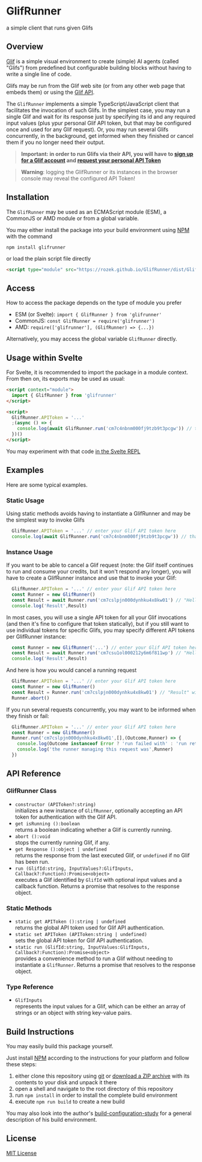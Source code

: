 # GlifRunner #

a simple client that runs given Glifs

## Overview ##

[Glif](https://glif.app/glifs) is a simple visual environment to create (simple) AI agents (called "Glifs") from predefined but configurable building blocks without having to write a single line of code.

Glifs may be run from the Glif web site (or from any other web page that embeds them) or using the [Glif API](https://docs.glif.app/api/getting-started#running-glifs-using-the-simple-api).

The `GlifRunner` implements a simple TypeScript/JavaScript client that facilitates the invocation of such Glifs. In the simplest case, you may run a single Glif and wait for its response just by specifying its id and any required input values (plus ypur personal Glif API token, but that may be configured once and used for any Glif request). Or, you may run several Glifs concurrently, in the background, get informed when they finished or cancel them if you no longer need their output.

> **Important: in order to run Glifs via their API, you will have to [sign up for a Glif account](https://glif.app/signin) and [request your personal API Token](https://glif.app/settings/api-tokens)**

> **Warning**: logging the GlifRunner or its instances in the browser console may reveal the configured API Token!

## Installation ##

The `GlifRunner` may be used as an ECMAScript module (ESM), a CommonJS or AMD module or from a global variable.

You may either install the package into your build environment using [NPM](https://docs.npmjs.com/) with the command

```
npm install glifrunner
```

or load the plain script file directly

```html
<script type="module" src="https://rozek.github.io/GlifRunner/dist/GlifRunner.esm.js"></script>
```

## Access ##

How to access the package depends on the type of module you prefer

* ESM (or Svelte): `import { GlifRunner } from 'glifrunner'`
* CommonJS: `const GlifRunner = require('glifrunner')`
* AMD: `require(['glifrunner'], (GlifRunner) => {...})`

Alternatively, you may access the global variable `GlifRunner` directly.

## Usage within Svelte ###

For Svelte, it is recommended to import the package in a module context. From then on, its exports may be used as usual:

```html
<script context="module">
  import { GlifRunner } from 'glifrunner'
</script>

<script>
  GlifRunner.APIToken = '...'
  ;(async () => {
    console.log(await GlifRunner.run('cm7c4nbnm000fj9tzb9t3pcgw')) // that's my "Hello, World!" Glif
  })()
</script>
```

You may experiment with that code [in the Svelte REPL](https://svelte.dev/playground/ae2740d646bb46cc9c95f0fe38a1b25b?version=5.20.2)

## Examples ##

Here are some typical examples.

### Static Usage ###

Using static methods avoids having to instantiate a GlifRunner and may be the simplest way to invoke Glifs

```javascript
  GlifRunner.APIToken = '...' // enter your Glif API token here
  console.log(await GlifRunner.run('cm7c4nbnm000fj9tzb9t3pcgw')) // that's my "Hello, World!" Glif
```

### Instance Usage ###

If you want to be able to cancel a Glif request (note: the Glif itself continues to run and consume your credits, but it won't respond any longer), you will have to create a GlifRunner instance and use that to invoke your Glif:

```javascript
  GlifRunner.APIToken = '...' // enter your Glif API token here
  const Runner = new GlifRunner()
  const Result = await Runner.run('cm7cslpjn000dynhku4x8kw01') // "Hello, Image!" delivering an image
  console.log('Result',Result)
```

In most cases, you will use a single API token for all your Glif invocations (and then it's fine to configure that token statically), but if you still want to use individual tokens for specific Glifs, you may specify different API tokens per GlifRunner instance:

```javascript
  const Runner = new GlifRunner('...') // enter your Glif API token here
  const Result = await Runner.run('cm7csu1ol000212y6m6f811wp') // "Hello, Audio!" delivering an audio file
  console.log('Result',Result)
```

And here is how you would cancel a running request

```javascript
  GlifRunner.APIToken = '...' // enter your Glif API token here
  const Runner = new GlifRunner()
  const Result = Runner.run('cm7cslpjn000dynhku4x8kw01') // "Result" will now be a Promise
  Runner.abort()
```

If you run several requests concurrently, you may want to be informed when they finish or fail:

```javascript
  GlifRunner.APIToken = '...' // enter your Glif API token here
  const Runner = new GlifRunner()
  Runner.run('cm7cslpjn000dynhku4x8kw01',[],(Outcome,Runner) => {
    console.log(Outcome instanceof Error ? 'run failed with' : 'run returned', Outcome)
    console.log('the runner managing this request was',Runner)
  })
```

## API Reference ##

### GlifRunner Class ###

* `constructor (APIToken?:string)`<br>initializes a new instance of `GlifRunner`, optionally accepting an API token for authentication with the Glif API.
* `get isRunning ():boolean`<br>returns a boolean indicating whether a Glif is currently running.
* `abort ():void`<br>stops the currently running Glif, if any.
* `get Response ():object | undefined`<br>returns the response from the last executed Glif, or `undefined` if no Glif has been run.
* `run (GlifId:string, InputValues?:GlifInputs, Callback?:Function):Promise<object>`<br>executes a Glif identified by `GlifId` with optional input values and a callback function. Returns a promise that resolves to the response object.

### Static Methods ###

* `static get APIToken ():string | undefined`<br>returns the global API token used for Glif API authentication.
* `static set APIToken (APIToken:string | undefined)`<br>sets the global API token for Glif API authentication.
* `static run (GlifId:string, InputValues:GlifInputs, Callback?:Function):Promise<object>`<br>provides a convenience method to run a Glif without needing to instantiate a `GlifRunner`. Returns a promise that resolves to the response object.

### Type Reference ###

* `GlifInputs`<br>represents the input values for a Glif, which can be either an array of strings or an object with string key-value pairs.

## Build Instructions ##

You may easily build this package yourself.

Just install [NPM](https://docs.npmjs.com/) according to the instructions for your platform and follow these steps:

1. either clone this repository using [git](https://git-scm.com/) or [download a ZIP archive](https://github.com/rozek/GlifRunner/archive/refs/heads/main.zip) with its contents to your disk and unpack it there 
2. open a shell and navigate to the root directory of this repository
3. run `npm install` in order to install the complete build environment
4. execute `npm run build` to create a new build

You may also look into the author's [build-configuration-study](https://github.com/rozek/build-configuration-study) for a general description of his build environment.

## License ##

[MIT License](LICENSE.md)
